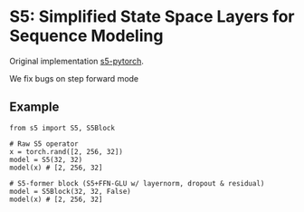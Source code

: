 # S5: Simplified State Space Layers for Sequence Modeling

Original implementation [s5-pytorch](https://github.com/i404788/s5-pytorch).

We fix bugs on step forward mode

## Example

```py3
from s5 import S5, S5Block

# Raw S5 operator
x = torch.rand([2, 256, 32])
model = S5(32, 32)
model(x) # [2, 256, 32]

# S5-former block (S5+FFN-GLU w/ layernorm, dropout & residual)
model = S5Block(32, 32, False)
model(x) # [2, 256, 32]
```
